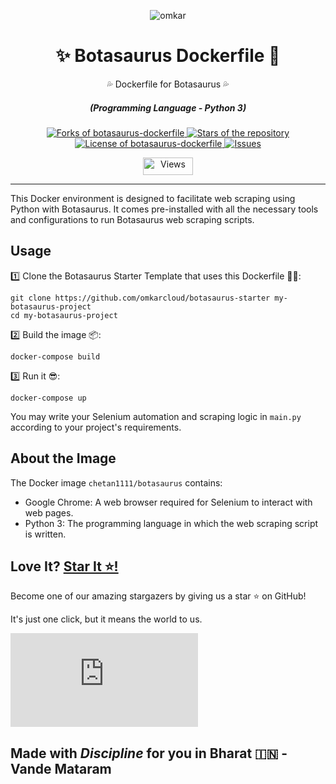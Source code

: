 <p align="center">
  <img src="https://www.omkar.cloud/images/favicon/prod/favicon-256x256.png" alt="omkar" />
</p>
<div align="center" style="margin-top: 0;">
  <h1>✨ Botasaurus Dockerfile 🤖</h1>
  <p>💦 Dockerfile for Botasaurus 💦</p>
</div>
<em>
  <h5 align="center">(Programming Language - Python 3)</h5>
</em>
<p align="center">
  <a href="#">
    <img alt="Forks of botasaurus-dockerfile" src="https://img.shields.io/github/forks/omkarcloud/botasaurus-dockerfile?style=for-the-badge" />
  </a>
  <a href="#">
    <img alt="Stars of the repository" src="https://img.shields.io/github/stars/omkarcloud/botasaurus-dockerfile?style=for-the-badge&color=yellow" />
  </a>
  <a href="#">
    <img alt="License of botasaurus-dockerfile" src="https://img.shields.io/github/license/omkarcloud/botasaurus-dockerfile?color=orange&style=for-the-badge" />
  </a>
  <a href="https://github.com/omkarcloud/botasaurus-dockerfile/issues">
    <img alt="Issues" src="https://img.shields.io/github/issues/omkarcloud/botasaurus-dockerfile?color=purple&style=for-the-badge" />
  </a>
</p>

<p align="center">
  <img src="https://views.whatilearened.today/views/github/omkarcloud/botasaurus-dockerfile.svg" width="80px" height="28px" alt="Views" />
</p>


---

This Docker environment is designed to facilitate web scraping using Python with Botasaurus. It comes pre-installed with all the necessary tools and configurations to run Botasaurus web scraping scripts.

## Usage

1️⃣ Clone the Botasaurus Starter Template that uses this Dockerfile 🧙‍♀️:
```shell
git clone https://github.com/omkarcloud/botasaurus-starter my-botasaurus-project
cd my-botasaurus-project
```

2️⃣ Build the image 📦:
```shell
docker-compose build
```
3️⃣ Run it 😎:
```shell
docker-compose up
```

You may write your Selenium automation and scraping logic in `main.py` according to your project's requirements.

## About the Image

The Docker image `chetan1111/botasaurus` contains:

- Google Chrome: A web browser required for Selenium to interact with web pages.
- Python 3: The programming language in which the web scraping script is written.

## Love It? [Star It ⭐!](https://github.com/omkarcloud/botasaurus-dockerfile)

Become one of our amazing stargazers by giving us a star ⭐ on GitHub!

It's just one click, but it means the world to us.

[![Stargazers for @omkarcloud/botasaurus-dockerfile](https://bytecrank.com/nastyox/reporoster/php/stargazersSVG.php?user=omkarcloud&repo=botasaurus-dockerfile)](https://github.com/omkarcloud/botasaurus-dockerfile/stargazers)

## Made with *Discipline* for you in Bharat 🇮🇳 - Vande Mataram
